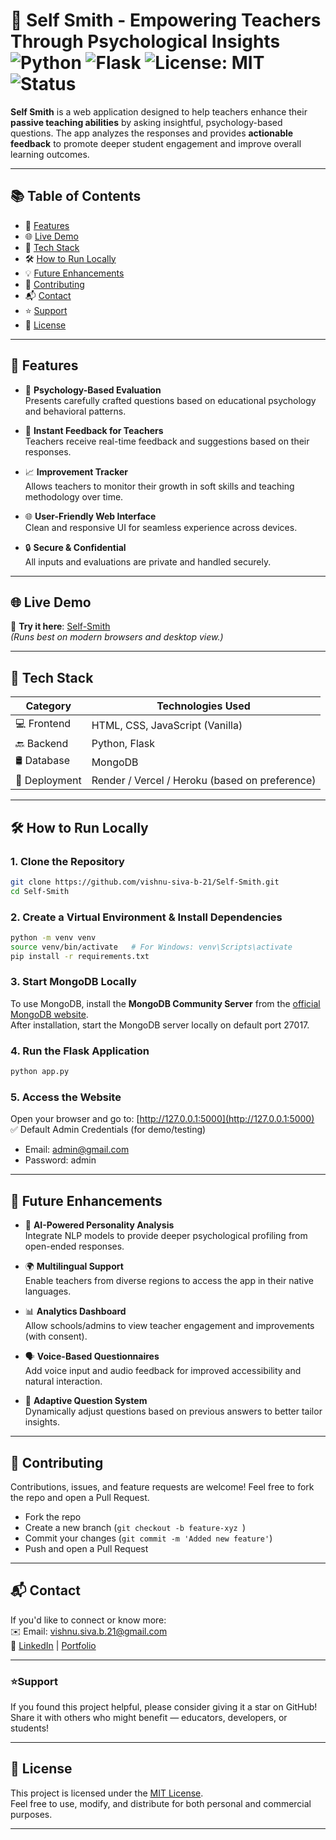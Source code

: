 # 🧠 Self Smith - Empowering Teachers Through Psychological Insights ![Python](https://img.shields.io/badge/Python-3.8%2B-blue) ![Flask](https://img.shields.io/badge/Flask-2.0%2B-yellow) ![License: MIT](https://img.shields.io/badge/License-MIT-green.svg) ![Status](https://img.shields.io/badge/status-active-brightgreen)

**Self Smith** is a web application designed to help teachers enhance their **passive teaching abilities** by asking insightful, psychology-based questions. The app analyzes the responses and provides **actionable feedback** to promote deeper student engagement and improve overall learning outcomes.

---

## 📚 Table of Contents

- 🌟 [Features](#features)
- 🌐 [Live Demo](#live-demo)
- 🧰 [Tech Stack](#tech-stack)
- 🛠️ [How to Run Locally](#how-to-run-locally)
- 💡 [Future Enhancements](#future-enhancements)
- 🤝 [Contributing](#contributing)
- 📬 [Contact](#contact)
- ⭐ [Support](#support)
- 📝 [License](#license)

---

<a id="features"></a>

## 📌 Features

- 🧠 **Psychology-Based Evaluation**  
  Presents carefully crafted questions based on educational psychology and behavioral patterns.

- 🧾 **Instant Feedback for Teachers**  
  Teachers receive real-time feedback and suggestions based on their responses.

- 📈 **Improvement Tracker**  
  Allows teachers to monitor their growth in soft skills and teaching methodology over time.

- 🌐 **User-Friendly Web Interface**  
  Clean and responsive UI for seamless experience across devices.

- 🔒 **Secure & Confidential**  
  All inputs and evaluations are private and handled securely.

---

<a id="live-demo"></a>

## 🌐 Live Demo

🔗 **Try it here**: [Self-Smith](https://self-smith.onrender.com/)  
_(Runs best on modern browsers and desktop view.)_

---

<a id="tech-stack"></a>

## 🧰 Tech Stack

| Category      | Technologies Used                              |
| ------------- | ---------------------------------------------- |
| 💻 Frontend   | HTML, CSS, JavaScript (Vanilla)                |
| 🔙 Backend    | Python, Flask                                  |
| 🛢️ Database   | MongoDB                                        |
| 🚀 Deployment | Render / Vercel / Heroku (based on preference) |

---

<a id="how-to-run-locally"></a>

## 🛠️ How to Run Locally

### 1. Clone the Repository

```bash
git clone https://github.com/vishnu-siva-b-21/Self-Smith.git
cd Self-Smith
```

### 2. Create a Virtual Environment & Install Dependencies

```bash
python -m venv venv
source venv/bin/activate   # For Windows: venv\Scripts\activate
pip install -r requirements.txt
```

### 3. Start MongoDB Locally

To use MongoDB, install the **MongoDB Community Server** from the [official MongoDB website](https://www.mongodb.com/try/download/community).  
After installation, start the MongoDB server locally on default port 27017.

### 4. Run the Flask Application

```bash
python app.py
```

### 5. Access the Website

Open your browser and go to: [http://127.0.0.1:5000](http://127.0.0.1:5000)  
✅ Default Admin Credentials (for demo/testing)

- Email: admin@gmail.com
- Password: admin

---

<a id="future-enhancements"></a>

## 🌱 Future Enhancements

- 🧪 **AI-Powered Personality Analysis**  
  Integrate NLP models to provide deeper psychological profiling from open-ended responses.

- 🌍 **Multilingual Support**  
  Enable teachers from diverse regions to access the app in their native languages.

- 📊 **Analytics Dashboard**  
  Allow schools/admins to view teacher engagement and improvements (with consent).

- 🗣️ **Voice-Based Questionnaires**  
  Add voice input and audio feedback for improved accessibility and natural interaction.

- 🧠 **Adaptive Question System**  
  Dynamically adjust questions based on previous answers to better tailor insights.

---

<a id="contributing"></a>

## 🤝 Contributing

Contributions, issues, and feature requests are welcome!
Feel free to fork the repo and open a Pull Request.

- Fork the repo
- Create a new branch (`git checkout -b feature-xyz `)
- Commit your changes (`git commit -m 'Added new feature'`)
- Push and open a Pull Request

---

<a id="contact"></a>

## 📬 Contact

If you'd like to connect or know more:  
 ✉️ Email: vishnu.siva.b.21@gmail.com  
 🔗 [LinkedIn](https://www.linkedin.com/in/b-vishnu-siva/) | [Portfolio](https://vishnusiva.site/)

---

<a id="support"></a>

### ⭐Support

If you found this project helpful, please consider giving it a star on GitHub!  
Share it with others who might benefit — educators, developers, or students!

---

<a id="license"></a>

## 📄 License

This project is licensed under the [MIT License](LICENSE).  
Feel free to use, modify, and distribute for both personal and commercial purposes.

---
